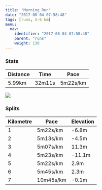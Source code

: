 ```yaml
---
title: "Morning Run"
date: "2017-08-04 07:58:48"
tags: [runs, 5-6 km]
menu:
  nav:
    identifier: "2017-08-04 07:58:48"
    parent: "runs"
    weight: 130
---
```


### Stats

| Distance | Time | Pace |
|----------|------|------|
|5.99km|32m11s|5m22s/km|

<img src='https://maps.googleapis.com/maps/api/staticmap?maptype=roadmap&path=enc:gwjeIhdvLqIDy@pPaBrB{@p[nBdAcArDlFpVnJhRZnHhClIlElGbEr@|M`XxDvNdGte@qGwd@uFgT{KyRwE{@qDiEyEmXoJeLiEaZEcC`As@wAk@p@g\nB}BRoO&key=AIzaSyAfqMeaZ1CCJFGP5cWud__oZnT_Pybg-1M&size=800x800&markers=color:yellow|label:S|53.47204,-2.24853&markers=color:green|label:F|53.47389000000001,-2.2486300000000004'>

### Splits

| Kilometre | Pace | Elevation |
|------|------|-----------|
|1|5m22s/km|-6.8m|
|2|5m13s/km|-4.5m|
|3|5m07s/km|11.3m|
|4|5m23s/km|-11.1m|
|5|5m22s/km|2.9m|
|6|5m45s/km|2.3m|
|7|10m45s/km|-0.1m|
